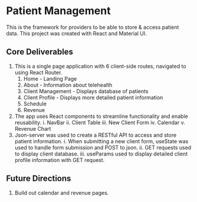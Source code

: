 # Patient Management

This is the framework for providers to be able to store & access  patient data. This project was created with React and Material UI.

## Core Deliverables
1. This is a single page application with 6 client-side routes, navigated to using React Router.
    1. Home - Landing Page 
    2. About - Information about telehealth
    3.  Client Management - Displays database of patients
    4. Client Profile - Displays more detailed patient information
    5. Schedule
    6. Revenue
2. The app uses React components to streamline functionality and enable reusability. 
    i. NavBar
    ii. Client Table
    iii. New Client Form
    iv. Calendar
    v. Revenue Chart
3. Json-server was used to create a RESTful API to access and store patient information.
    i. When submitting a new client form, useState was used to handle form submission and POST to json.
    ii. GET requests used to display client database.
    iii. useParams used to display detailed client profile information with GET request.

## Future Directions
1. Build out calendar and revenue pages. 
